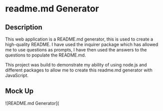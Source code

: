 # readme.md Generator

## Description

This web application is a README.md generator, this is used to create a high-quality README. I have used the inquirer package which has allowed me to use questions as prompts, I have then used the answers to the questions to populate the README.md.

This project was build to demonstrate my ability of using node.js and different packages to allow me to create this readme.md generator with JavaScript.

## Mock Up
![README.md Generator](

